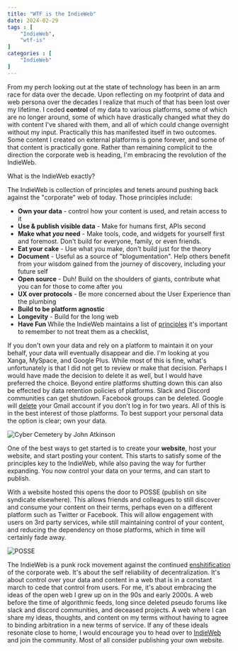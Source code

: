 ```yaml
---
title: "WTF is the IndieWeb"
date: 2024-02-29
tags : [
    "IndieWeb",
    "wtf-is"
]
categories : [
    "IndieWeb"
]
---
```


From my perch looking out at the state of technology has been in an arm race for data over the decade. Upon reflecting on my footprint of data and web persona over the decades I realize that much of that has been lost over my lifetime. I ceded **control** of my data to various platforms, some of which are no longer around, some of which have drastically changed what they do with content I've shared with them, and all of which could change overnight without my input. Practically this has manifested itself in two outcomes. Some content I created on external platforms is gone forever, and some of that content is practically gone. Rather than remaining complicit to the direction the corporate web is heading, I'm embracing the revolution of the IndieWeb.

What is the IndieWeb exactly? 

The IndieWeb is collection of principles and tenets around pushing back against the "corporate" web of today. Those principles include:
- **Own your data** - control how your content is used, and retain access to it
- **Use & publish visible data** - Make for humans first, APIs second
- **Make what _you_ need** - Make tools, code, and widgets for yourself first and foremost. Don't build for everyone, family, or even friends.
- **Eat your cake** - Use what you make, don't build just for the theory
- **Document** - Useful as a source of "blogumentation". Help others benefit from your wisdom gained from the journey of discovery, including your future self
- **Open source** - Duh! Build on the shoulders of giants, contribute what you can for those to come after you
- **UX over protocols** - Be more concerned about the User Experience than the plumbing
- **Build to be platform agnostic**
- **Longevity** - Build for the long web
- **Have Fun**
While the IndieWeb maintains a list of [principles](https://indieweb.org/) it's important to remember to not treat them as a checklist, 

If you don't own your data and rely on a platform to maintain it on your behalf, your data will eventually disappear and die. I'm looking at you Xanga, MySpace, and Google Plus. While most of this is fine, what's unfortunately is that I did not get to review or make that decision. Perhaps I would have made the decision to delete it as well, but I would have preferred the choice. Beyond entire platforms shutting down this can also be effected by data retention policies of platforms. Slack and Discord communities can get shutdown. Facebook groups can be deleted. Google will [delete](https://www.theverge.com/2023/5/16/23725438/google-gmail-deleting-inactive-accounts) your Gmail account if you don't log in for two years. All of this is in the best interest of those platforms. To best support your personal data the option is clear; own your data.

![Cyber Cemetery by John Atkinson](../../../images/blogs/cyber-cemetery.jpg)

One of the best ways to get started is to create your **website**, host your website, and start posting your content. This starts to satisfy some of the principles key to the IndieWeb, while also paving the way for further expanding. You now control your data on your terms, and can start to publish.

With a website hosted this opens the door to POSSE (publish on site syndicate elsewhere). This allows friends and colleagues to still discover and consume your content on their terms, perhaps even on a different platform such as Twitter or Facebook. This will allow engagement with users on 3rd party services, while still maintaining control of your content, and reducing the dependency on those platforms, which in time will certainly fade away. 

![POSSE](../../../images/blogs/posse.png)

The IndieWeb is a punk rock movement against the continued [enshitification](https://pluralistic.net/2023/01/21/potemkin-ai/#hey-guys) of the corporate web. It's about the self reliability of decentralization. It's about control over your data and content in a web that is in a constant march to cede that control from users. For me, it's about embracing the ideas of the open web I grew up on in the 90s and early 2000s. A web before the time of algorithmic feeds, long since deleted pseudo forums like slack and discord communities, and deceased projects. A web where I can share my ideas, thoughts, and content on my terms without having to agree to binding arbitration in a new terms of service. If any of these ideals resonate close to home, I would encourage you to head over to [IndieWeb](https://indieweb.org/Getting_Started) and join the community. Most of all consider publishing your own website. 
